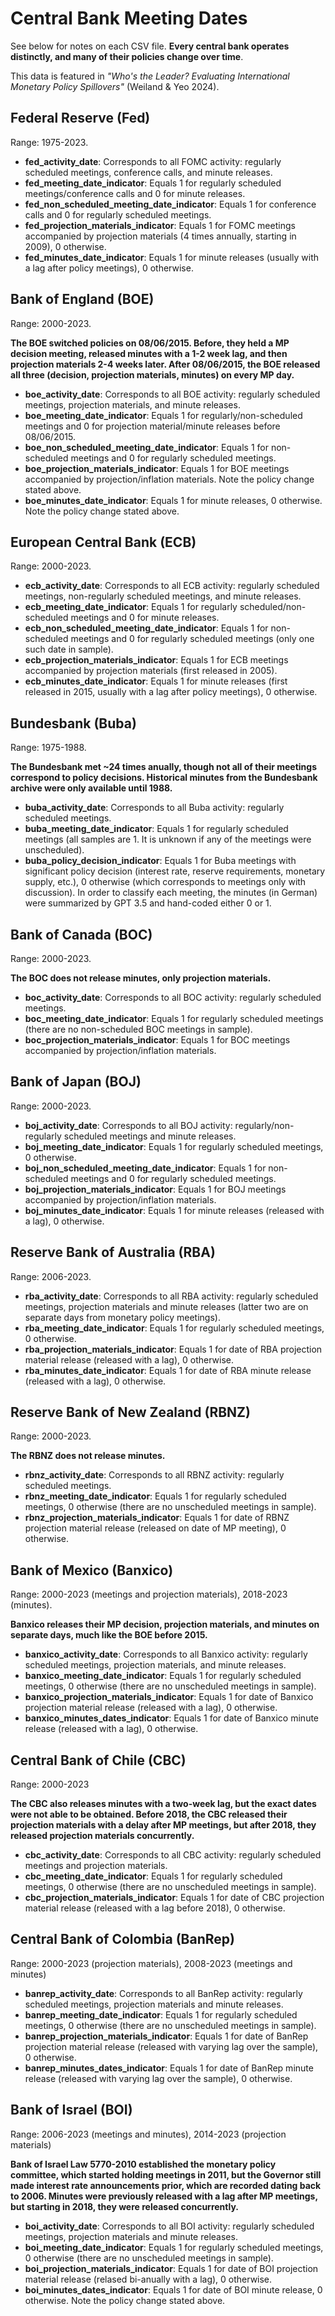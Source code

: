 # Central Bank Meeting Dates

See below for notes on each CSV file. **Every central bank operates distinctly, and many of their policies change over time**.

This data is featured in *"Who's the Leader? Evaluating International Monetary Policy Spillovers"* (Weiland & Yeo 2024).

## Federal Reserve (Fed)
Range: 1975-2023.
- **fed_activity_date**: Corresponds to all FOMC activity: regularly scheduled meetings, conference calls, and minute releases.
- **fed_meeting_date_indicator**: Equals 1 for regularly scheduled meetings/conference calls and 0 for minute releases.
- **fed_non_scheduled_meeting_date_indicator**: Equals 1 for conference calls and 0 for regularly scheduled meetings.
- **fed_projection_materials_indicator**: Equals 1 for FOMC meetings accompanied by projection materials (4 times annually, starting in 2009), 0 otherwise.
- **fed_minutes_date_indicator**: Equals 1 for minute releases (usually with a lag after policy meetings), 0 otherwise.

## Bank of England (BOE)
Range: 2000-2023.

**The BOE switched policies on 08/06/2015. Before, they held a MP decision meeting, released minutes with a 1-2 week lag, and then projection materials 2-4 weeks later. After 08/06/2015, the BOE released all three (decision, projection materials, minutes) on every MP day.**
- **boe_activity_date**: Corresponds to all BOE activity: regularly scheduled meetings, projection materials, and minute releases.
- **boe_meeting_date_indicator**: Equals 1 for regularly/non-scheduled meetings and 0 for projection material/minute releases before 08/06/2015.
- **boe_non_scheduled_meeting_date_indicator**: Equals 1 for non-scheduled meetings and 0 for regularly scheduled meetings.
- **boe_projection_materials_indicator**: Equals 1 for BOE meetings accompanied by projection/inflation materials. Note the policy change stated above.
- **boe_minutes_date_indicator**: Equals 1 for minute releases, 0 otherwise. Note the policy change stated above.

## European Central Bank (ECB)
Range: 2000-2023.
- **ecb_activity_date**: Corresponds to all ECB activity: regularly scheduled meetings, non-regularly scheduled meetings, and minute releases.
- **ecb_meeting_date_indicator**: Equals 1 for regularly scheduled/non-scheduled meetings and 0 for minute releases.
- **ecb_non_scheduled_meeting_date_indicator**: Equals 1 for non-scheduled meetings and 0 for regularly scheduled meetings (only one such date in sample).
- **ecb_projection_materials_indicator**: Equals 1 for ECB meetings accompanied by projection materials (first released in 2005).
- **ecb_minutes_date_indicator**: Equals 1 for minute releases (first released in 2015, usually with a lag after policy meetings), 0 otherwise.

## Bundesbank (Buba)
Range: 1975-1988.

**The Bundesbank met ~24 times anually, though not all of their meetings correspond to policy decisions. Historical minutes from the Bundesbank archive were only available until 1988.**
- **buba_activity_date**: Corresponds to all Buba activity: regularly scheduled meetings.
- **buba_meeting_date_indicator**: Equals 1 for regularly scheduled meetings (all samples are 1. It is unknown if any of the meetings were unscheduled).
- **buba_policy_decision_indicator**: Equals 1 for Buba meetings with significant policy decision (interest rate, reserve requirements, monetary supply, etc.), 0 otherwise (which corresponds to meetings only with discussion). In order to classify each meeting, the minutes (in German) were summarized by GPT 3.5 and hand-coded either 0 or 1.

## Bank of Canada (BOC)
Range: 2000-2023.

**The BOC does not release minutes, only projection materials.**
- **boc_activity_date**: Corresponds to all BOC activity: regularly scheduled meetings.
- **boc_meeting_date_indicator**: Equals 1 for regularly scheduled meetings (there are no non-scheduled BOC meetings in sample).
- **boc_projection_materials_indicator**: Equals 1 for BOC meetings accompanied by projection/inflation materials.

## Bank of Japan (BOJ)
Range: 2000-2023.

- **boj_activity_date**: Corresponds to all BOJ activity: regularly/non-regularly scheduled meetings and minute releases.
- **boj_meeting_date_indicator**: Equals 1 for regularly scheduled meetings, 0 otherwise.
- **boj_non_scheduled_meeting_date_indicator**: Equals 1 for non-scheduled meetings and 0 for regularly scheduled meetings.
- **boj_projection_materials_indicator**: Equals 1 for BOJ meetings accompanied by projection/inflation materials.
- **boj_minutes_date_indicator**: Equals 1 for minute releases (released with a lag), 0 otherwise.

## Reserve Bank of Australia (RBA)
Range: 2006-2023.

- **rba_activity_date**: Corresponds to all RBA activity: regularly scheduled meetings, projection materials and minute releases (latter two are on separate days from monetary policy meetings).
- **rba_meeting_date_indicator**: Equals 1 for regularly scheduled meetings, 0 otherwise.
- **rba_projection_materials_indicator**: Equals 1 for date of RBA projection material release (released with a lag), 0 otherwise.
- **rba_minutes_date_indicator**: Equals 1 for date of RBA minute release (released with a lag), 0 otherwise.

## Reserve Bank of New Zealand (RBNZ)
Range: 2000-2023.

**The RBNZ does not release minutes.**

- **rbnz_activity_date**: Corresponds to all RBNZ activity: regularly scheduled meetings.
- **rbnz_meeting_date_indicator**: Equals 1 for regularly scheduled meetings, 0 otherwise (there are no unscheduled meetings in sample).
- **rbnz_projection_materials_indicator**: Equals 1 for date of RBNZ projection material release (released on date of MP meeting), 0 otherwise.

## Bank of Mexico (Banxico)
Range: 2000-2023 (meetings and projection materials), 2018-2023 (minutes).

**Banxico releases their MP decision, projection materials, and minutes on separate days, much like the BOE before 2015.**

- **banxico_activity_date**: Corresponds to all Banxico activity: regularly scheduled meetings, projection materials, and minute releases.
- **banxico_meeting_date_indicator**: Equals 1 for regularly scheduled meetings, 0 otherwise (there are no unscheduled meetings in sample).
- **banxico_projection_materials_indicator**: Equals 1 for date of Banxico projection material release (released with a lag), 0 otherwise.
- **banxico_minutes_dates_indicator**: Equals 1 for date of Banxico minute release (released with a lag), 0 otherwise.

## Central Bank of Chile (CBC)
Range: 2000-2023

**The CBC also releases minutes with a two-week lag, but the exact dates were not able to be obtained. Before 2018, the CBC released their projection materials with a delay after MP meetings, but after 2018, they released projection materials concurrently.**

- **cbc_activity_date**: Corresponds to all CBC activity: regularly scheduled meetings and projection materials.
- **cbc_meeting_date_indicator**: Equals 1 for regularly scheduled meetings, 0 otherwise (there are no unscheduled meetings in sample).
- **cbc_projection_materials_indicator**: Equals 1 for date of CBC projection material release (released with a lag before 2018), 0 otherwise.

## Central Bank of Colombia (BanRep)
Range: 2000-2023 (projection materials), 2008-2023 (meetings and minutes)

- **banrep_activity_date**: Corresponds to all BanRep activity: regularly scheduled meetings, projection materials and minute releases.
- **banrep_meeting_date_indicator**: Equals 1 for regularly scheduled meetings, 0 otherwise (there are no unscheduled meetings in sample).
- **banrep_projection_materials_indicator**: Equals 1 for date of BanRep projection material release (released with varying lag over the sample), 0 otherwise.
- **banrep_minutes_dates_indicator**: Equals 1 for date of BanRep minute release (released with varying lag over the sample), 0 otherwise.

## Bank of Israel (BOI)
Range: 2006-2023 (meetings and minutes), 2014-2023 (projection materials)

**Bank of Israel Law 5770-2010 established the monetary policy committee, which started holding meetings in 2011, but the Governor still made interest rate announcements prior, which are recorded dating back to 2006. Minutes were previously released with a lag after MP meetings, but starting in 2018, they were released concurrently.**

- **boi_activity_date**: Corresponds to all BOI activity: regularly scheduled meetings, projection materials and minute releases.
- **boi_meeting_date_indicator**: Equals 1 for regularly scheduled meetings, 0 otherwise (there are no unscheduled meetings in sample).
- **boi_projection_materials_indicator**: Equals 1 for date of BOI projection material release (relased bi-anually with a lag), 0 otherwise.
- **boi_minutes_dates_indicator**: Equals 1 for date of BOI minute release, 0 otherwise. Note the policy change stated above.
